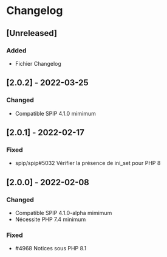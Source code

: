 # Changelog

## [Unreleased]

### Added

- Fichier Changelog


## [2.0.2] - 2022-03-25

### Changed

- Compatible SPIP 4.1.0 mimimum


## [2.0.1] - 2022-02-17

### Fixed

- spip/spip#5032 Vérifier la présence de ini_set pour PHP 8


## [2.0.0] - 2022-02-08

### Changed

- Compatible SPIP 4.1.0-alpha mimimum
- Nécessite PHP 7.4 minimum

### Fixed

- #4968 Notices sous PHP 8.1
